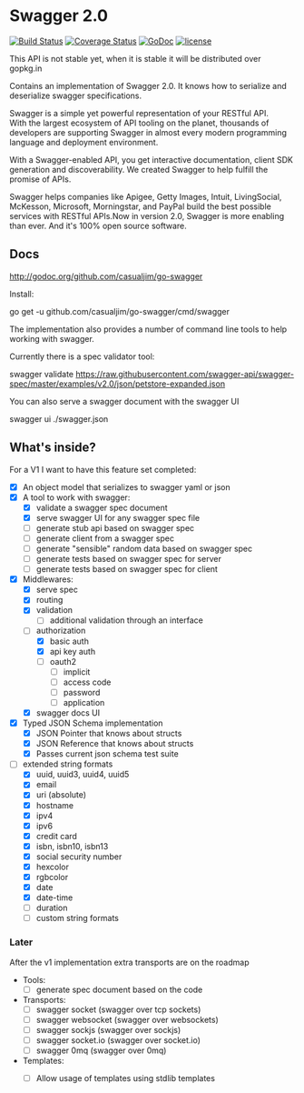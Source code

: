 # Swagger 2.0

[![Build Status](https://travis-ci.org/casualjim/go-swagger.svg?branch=master)](https://travis-ci.org/casualjim/go-swagger)
[![Coverage Status](https://coveralls.io/repos/casualjim/go-swagger/badge.svg?branch=master)](https://coveralls.io/r/casualjim/go-swagger?branch=master)
[![GoDoc](https://godoc.org/github.com/casualjim/go-swagger?status.svg)](http://godoc.org/github.com/casualjim/go-swagger)
[![license](http://img.shields.io/badge/license-Apache%20v2-orange.svg)](https://raw.githubusercontent.com/swagger-api/swagger-spec/master/LICENSE)

This API is not stable yet, when it is stable it will be distributed over gopkg.in

Contains an implementation of Swagger 2.0.
It knows how to serialize and deserialize swagger specifications.

Swagger is a simple yet powerful representation of your RESTful API.  
With the largest ecosystem of API tooling on the planet, thousands of developers are supporting Swagger
in almost every modern programming language and deployment environment.   

With a Swagger-enabled API, you get interactive documentation, client SDK generation and discoverability.
We created Swagger to help fulfill the promise of APIs.   

Swagger helps companies like Apigee, Getty Images, Intuit, LivingSocial, McKesson, Microsoft, Morningstar, and PayPal 
build the best possible services with RESTful APIs.Now in version 2.0, Swagger is more enabling than ever. 
And it's 100% open source software.

## Docs

http://godoc.org/github.com/casualjim/go-swagger

Install:

  go get -u github.com/casualjim/go-swagger/cmd/swagger

The implementation also provides a number of command line tools to help working with swagger.

Currently there is a spec validator tool:

  swagger validate https://raw.githubusercontent.com/swagger-api/swagger-spec/master/examples/v2.0/json/petstore-expanded.json

You can also serve a swagger document with the swagger UI

  swagger ui ./swagger.json

## What's inside?

For a V1 I want to have this feature set completed:

- [x] An object model that serializes to swagger yaml or json 
- [x] A tool to work with swagger:
  - [x] validate a swagger spec document
  - [x] serve swagger UI for any swagger spec file
  - [ ] generate stub api based on swagger spec
  - [ ] generate client from a swagger spec
  - [ ] generate "sensible" random data based on swagger spec
  - [ ] generate tests based on swagger spec for server
  - [ ] generate tests based on swagger spec for client
- [x] Middlewares:
  - [x] serve spec
  - [x] routing
  - [x] validation 
    - [ ] additional validation through an interface
  - [ ] authorization
    - [x] basic auth
    - [x] api key auth
    - [ ] oauth2
      - [ ] implicit
      - [ ] access code
      - [ ] password
      - [ ] application
  - [x] swagger docs UI
- [x] Typed JSON Schema implementation
  - [x] JSON Pointer that knows about structs
  - [x] JSON Reference that knows about structs
  - [x] Passes current json schema test suite
- [ ] extended string formats
  - [x] uuid, uuid3, uuid4, uuid5
  - [x] email
  - [x] uri (absolute)
  - [x] hostname
  - [x] ipv4
  - [x] ipv6
  - [x] credit card
  - [x] isbn, isbn10, isbn13
  - [x] social security number
  - [x] hexcolor
  - [x] rgbcolor
  - [x] date
  - [x] date-time
  - [ ] duration
  - [ ] custom string formats

### Later

After the v1 implementation extra transports are on the roadmap

- Tools:
  - [ ] generate spec document based on the code
- Transports:
  - [ ] swagger socket (swagger over tcp sockets)
  - [ ] swagger websocket (swagger over websockets)
  - [ ] swagger sockjs (swagger over sockjs)
  - [ ] swagger socket.io (swagger over socket.io)
  - [ ] swagger 0mq (swagger over 0mq)
- Templates:
  - [ ] Allow usage of templates using stdlib templates
    

